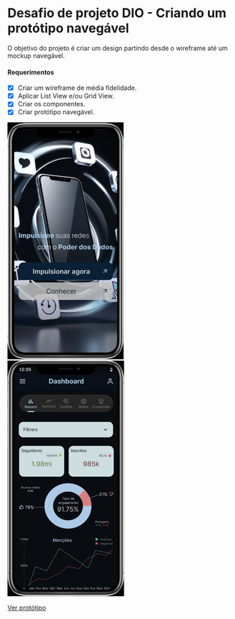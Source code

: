 # Desafio de projeto DIO - Criando um protótipo navegável
O objetivo do projeto é criar um design partindo desde o wireframe até um mockup navegável.

#### Requerimentos
- [x] Criar um wireframe de média fidelidade.
- [x] Aplicar List View e/ou Grid View.
- [x] Criar os componentes.
- [x] Criar protótipo navegável.

![](./page1.png)![](./page2.png)

[Ver protótipo](https://www.figma.com/proto/H5XSM9lxZKktzyehgoAml8/dashboard?node-id=0-1&t=JOxasyTBW5NJAHJZ-1)

